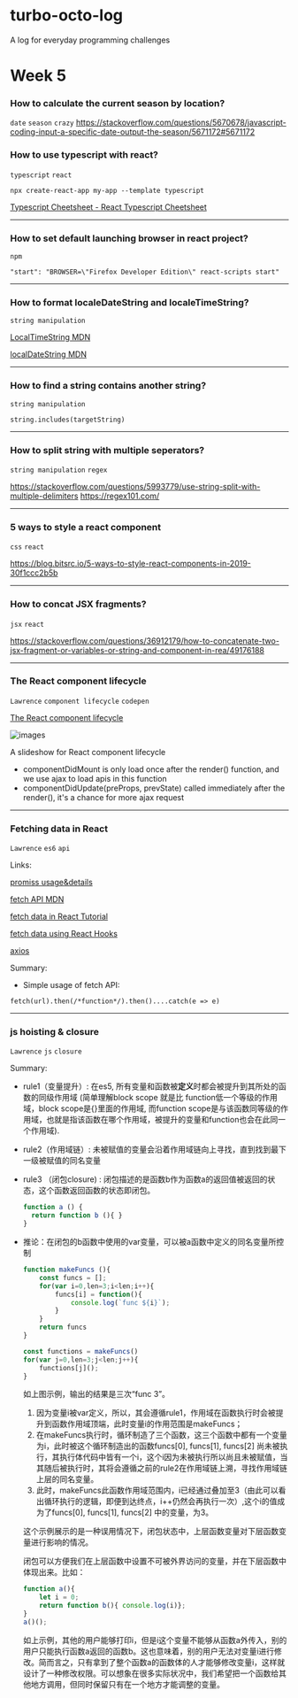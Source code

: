# turbo-octo-log
A log for everyday programming challenges

# Week 5

### How to calculate the current season by location?
`date` `season` `crazy`
https://stackoverflow.com/questions/5670678/javascript-coding-input-a-specific-date-output-the-season/5671172#5671172

### How to use typescript with react?

`typescript` `react`

```
npx create-react-app my-app --template typescript

```


[Typescript Cheetsheet - React Typescript Cheetsheet](https://github.com/typescript-cheatsheets/react-typescript-cheatsheet)

---

### How to set default launching browser in react project?

`npm`

```
"start": "BROWSER=\"Firefox Developer Edition\" react-scripts start"
```

---

### How to format localeDateString and localeTimeString?

`string manipulation`

[LocalTimeString MDN](https://developer.mozilla.org/en-US/docs/Web/JavaScript/Reference/Global_Objects/Date/toLocaleTimeString)

[localDateString MDN](https://developer.mozilla.org/en-US/docs/Web/JavaScript/Reference/Global_Objects/Date/toLocaleDateString)

---

### How to find a string contains another string?
`string manipulation`
```
string.includes(targetString)
```

---

### How to split string with multiple seperators?
`string manipulation` `regex`

https://stackoverflow.com/questions/5993779/use-string-split-with-multiple-delimiters
https://regex101.com/

---

### 5 ways to style a react component
`css` `react`

https://blog.bitsrc.io/5-ways-to-style-react-components-in-2019-30f1ccc2b5b

---

### How to concat JSX fragments?
`jsx` `react`

https://stackoverflow.com/questions/36912179/how-to-concatenate-two-jsx-fragment-or-variables-or-string-and-component-in-rea/49176188

---
### The React component lifecycle
`Lawrence` `component lifecycle` `codepen`  

[The React component lifecycle](https://codepen.io/lawrence415610/pen/abojvRq)  

![images](https://user-images.githubusercontent.com/34848993/79633236-935ba600-81a7-11ea-9f89-ba811ee2b1b6.png)

A slideshow for React component lifecycle
- componentDidMount is only load once after the render() function, and we use ajax to load apis in this function
- componentDidUpdate(preProps, prevState) called immediately after the render(), it's a chance for more ajax request

---

### Fetching data in React

`Lawrence` `es6` `api`   

Links:  

[promiss usage&details](https://juejin.im/post/5b2a422bf265da59810b677c)  

[fetch API MDN](https://developer.mozilla.org/zh-CN/docs/Web/API/Fetch_API)  

[fetch data in React Tutorial](https://www.robinwieruch.de/react-fetching-data)  

[fetch data using React Hooks](https://www.robinwieruch.de/react-hooks-fetch-data)  

[axios](https://github.com/axios/axios)  

Summary:  

- Simple usage of fetch API:  

```fetch(url).then(/*function*/).then()....catch(e => e)```

---

### js hoisting & closure

`Lawrence` `js` `closure`  

Summary:

- rule1（变量提升）: 在es5, 所有变量和函数被**定义**时都会被提升到其所处的函数的同级作用域 (简单理解block scope 就是比 function低一个等级的作用域，block scope是{}里面的作用域, 而function scope是与该函数同等级的作用域，也就是指该函数在哪个作用域，被提升的变量和function也会在此同一个作用域).

- rule2（作用域链）: 未被赋值的变量会沿着作用域链向上寻找，直到找到最下一级被赋值的同名变量

- rule3 （闭包closure) : 闭包描述的是函数b作为函数a的返回值被返回的状态，这个函数返回函数的状态即闭包。

  ```javascript
  function a () {
  	return function b (){ }
  }
  ```
  

- 推论：在闭包的b函数中使用的var变量，可以被a函数中定义的同名变量所控制

  ```javascript
  function makeFuncs (){
      const funcs = [];
      for(var i=0,len=3;i<len;i++){
          funcs[i] = function(){
              console.log(`func ${i}`);
          }
      }
      return funcs
  }
  
  const functions = makeFuncs()
  for(var j=0,len=3;j<len;j++){
      functions[j]();
  }
  ```

  如上图示例，输出的结果是三次“func 3”。

  1. 因为变量i被var定义，所以，其会遵循rule1，作用域在函数执行时会被提升到函数作用域顶端，此时变量i的作用范围是makeFuncs；
  2. 在makeFuncs执行时，循环制造了三个函数，这三个函数中都有一个变量为i，此时被这个循环制造出的函数funcs[0], funcs[1], funcs[2] 尚未被执行，其执行体代码中皆有一个i，这个i因为未被执行所以尚且未被赋值，当其随后被执行时，其将会遵循之前的rule2在作用域链上溯，寻找作用域链上层的同名变量。
  3. 此时，makeFuncs此函数作用域范围内，i已经通过叠加至3（由此可以看出循环执行的逻辑，即便到达终点，i++仍然会再执行一次）,这个i的值成为了funcs[0], funcs[1], funcs[2] 中的变量，为3。

  这个示例展示的是一种误用情况下，闭包状态中，上层函数变量对下层函数变量进行影响的情况。

  闭包可以方便我们在上层函数中设置不可被外界访问的变量，并在下层函数中体现出来。比如：

  ```javascript
  function a(){
      let i = 0;
      return function b(){ console.log(i)};
  }
  a()();
  ```

  如上示例，其他的用户能够打印i，但是i这个变量不能够从函数a外传入，别的用户只能执行函数a返回的函数b。这也意味着，别的用户无法对变量i进行修改。简而言之，只有拿到了整个函数a的函数体的人才能够修改变量i，这样就设计了一种修改权限。可以想象在很多实际状况中，我们希望把一个函数给其他地方调用，但同时保留只有在一个地方才能调整的变量。
